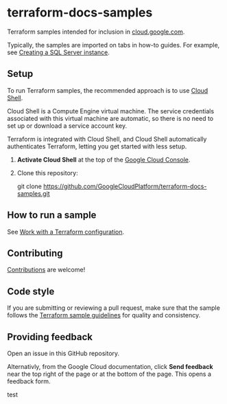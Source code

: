# terraform-docs-samples

Terraform samples intended for inclusion in [cloud.google.com](https://cloud.google.com/).

Typically, the samples are imported on tabs in how-to guides. For example, see
[Creating a SQL Server instance](https://cloud.google.com/compute/docs/instances/sql-server/creating-sql-server-instances#start_sql_instance).

## Setup

To run Terraform samples, the recommended approach is to use
[Cloud Shell](https://cloud.google.com/shell/docs/using-cloud-shell).

Cloud Shell is a Compute Engine virtual machine. The service credentials
associated with this virtual machine are automatic, so there is no need to
set up or download a service account key.

Terraform is integrated with Cloud Shell, and Cloud Shell automatically
authenticates Terraform, letting you get started with less setup.

1. **Activate Cloud Shell** at the top of the
   [Google Cloud Console](https://console.cloud.google.com/).

1. Clone this repository:

   git clone https://github.com/GoogleCloudPlatform/terraform-docs-samples.git

## How to run a sample

See [Work with a Terraform configuration](https://cloud.google.com/docs/terraform/basic-commands).

## Contributing

[Contributions](https://github.com/terraform-google-modules/terraform-docs-samples/blob/main/CONTRIBUTING.md) are welcome!

## Code style

If you are submitting or reviewing a pull request, make sure that the sample follows the
[Terraform sample guidelines](https://googlecloudplatform.github.io/samples-style-guide/) for
quality and consistency.

## Providing feedback

Open an issue in this GitHub repository.

Alternativly, from the Google Cloud documentation, click **Send feedback** near
the top right of the page or at the bottom of the page. This opens a feedback
form.

test
